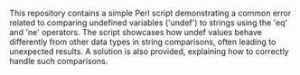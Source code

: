 This repository contains a simple Perl script demonstrating a common error related to comparing undefined variables ('undef') to strings using the 'eq' and 'ne' operators. The script showcases how undef values behave differently from other data types in string comparisons, often leading to unexpected results. A solution is also provided, explaining how to correctly handle such comparisons. 